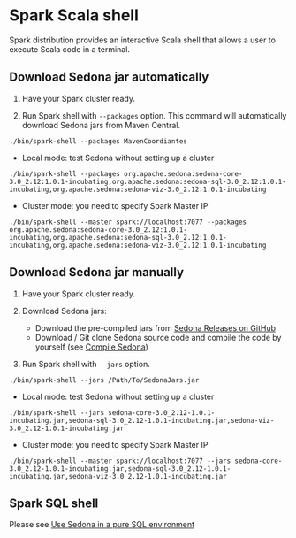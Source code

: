 # Spark Scala shell
Spark distribution provides an interactive Scala shell that allows a user to execute Scala code in a terminal.

## Download Sedona jar automatically

1. Have your Spark cluster ready.

2. Run Spark shell with `--packages` option. This command will automatically download Sedona jars from Maven Central.
```
./bin/spark-shell --packages MavenCoordiantes
```

* Local mode: test Sedona without setting up a cluster
```
./bin/spark-shell --packages org.apache.sedona:sedona-core-3.0_2.12:1.0.1-incubating,org.apache.sedona:sedona-sql-3.0_2.12:1.0.1-incubating,org.apache.sedona:sedona-viz-3.0_2.12:1.0.1-incubating
```
  
* Cluster mode: you need to specify Spark Master IP
```
./bin/spark-shell --master spark://localhost:7077 --packages org.apache.sedona:sedona-core-3.0_2.12:1.0.1-incubating,org.apache.sedona:sedona-sql-3.0_2.12:1.0.1-incubating,org.apache.sedona:sedona-viz-3.0_2.12:1.0.1-incubating
```
  
## Download Sedona jar manually
1. Have your Spark cluster ready.

2. Download Sedona jars:
	* Download the pre-compiled jars from [Sedona Releases on GitHub](https://github.com/apache/incubator-sedona/releases)
	* Download / Git clone Sedona source code and compile the code by yourself (see [Compile Sedona](/download/compile))
3. Run Spark shell with `--jars` option.
```
./bin/spark-shell --jars /Path/To/SedonaJars.jar
```
 
* Local mode: test Sedona without setting up a cluster
```
./bin/spark-shell --jars sedona-core-3.0_2.12-1.0.1-incubating.jar,sedona-sql-3.0_2.12-1.0.1-incubating.jar,sedona-viz-3.0_2.12-1.0.1-incubating.jar
```
  
* Cluster mode: you need to specify Spark Master IP  
```
./bin/spark-shell --master spark://localhost:7077 --jars sedona-core-3.0_2.12-1.0.1-incubating.jar,sedona-sql-3.0_2.12-1.0.1-incubating.jar,sedona-viz-3.0_2.12-1.0.1-incubating.jar
```

## Spark SQL shell

Please see [Use Sedona in a pure SQL environment](../../tutorial/sql-pure-sql/)